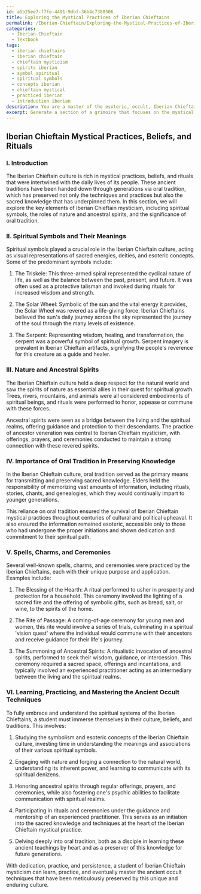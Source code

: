 ```yaml
---
id: a5b25ee7-f7fe-4491-9dbf-36b4c7388506
title: Exploring the Mystical Practices of Iberian Chieftains
permalink: /Iberian-Chieftain/Exploring-the-Mystical-Practices-of-Iberian-Chieftains/
categories:
  - Iberian Chieftain
  - Textbook
tags:
  - iberian chieftains
  - iberian chieftain
  - chieftain mysticism
  - spirits iberian
  - symbol spiritual
  - spiritual symbols
  - concepts iberian
  - chieftain mystical
  - practiced iberian
  - introduction iberian
description: You are a master of the esoteric, occult, Iberian Chieftain and education, you have written many textbooks on the subject in ways that provide students with rich and deep understanding of the subject. You are being asked to write textbook-like sections on a topic and you do it with full context, explainability, and reliability in accuracy to the true facts of the topic at hand, in a textbook style that a student would easily be able to learn from, in a rich, engaging, and contextual way. Always include relevant context (such as formulas and history), related concepts, and in a way that someone can gain deep insights from.
excerpt: Generate a section of a grimoire that focuses on the mystical and esoteric aspects of Iberian Chieftain's practices, beliefs, and rituals. Provide a detailed account of the traditional spiritual symbols, the roles of nature and ancestral spirits, and the importance of oral tradition in preserving knowledge. Additionally, include information on any well-known spells, charms, or ceremonies associated with the Iberian Chieftain culture, as well as the steps required for a student to learn, practice, and master these ancient occult techniques.
---
```


## Iberian Chieftain Mystical Practices, Beliefs, and Rituals

### I. Introduction

The Iberian Chieftain culture is rich in mystical practices, beliefs, and rituals that were intertwined with the daily lives of its people. These ancient traditions have been handed down through generations via oral tradition, which has preserved not only the techniques and practices but also the sacred knowledge that has underpinned them. In this section, we will explore the key elements of Iberian Chieftain mysticism, including spiritual symbols, the roles of nature and ancestral spirits, and the significance of oral tradition.

### II. Spiritual Symbols and Their Meanings

Spiritual symbols played a crucial role in the Iberian Chieftain culture, acting as visual representations of sacred energies, deities, and esoteric concepts. Some of the predominant symbols include:

1. The Triskele: This three-armed spiral represented the cyclical nature of life, as well as the balance between the past, present, and future. It was often used as a protective talisman and invoked during rituals for increased wisdom and strength.

2. The Solar Wheel: Symbolic of the sun and the vital energy it provides, the Solar Wheel was revered as a life-giving force. Iberian Chieftains believed the sun's daily journey across the sky represented the journey of the soul through the many levels of existence.

3. The Serpent: Representing wisdom, healing, and transformation, the serpent was a powerful symbol of spiritual growth. Serpent imagery is prevalent in Iberian Chieftain artifacts, signifying the people's reverence for this creature as a guide and healer.

### III. Nature and Ancestral Spirits

The Iberian Chieftain culture held a deep respect for the natural world and saw the spirits of nature as essential allies in their quest for spiritual growth. Trees, rivers, mountains, and animals were all considered embodiments of spiritual beings, and rituals were performed to honor, appease or commune with these forces.

Ancestral spirits were seen as a bridge between the living and the spiritual realms, offering guidance and protection to their descendants. The practice of ancestor veneration was central to Iberian Chieftain mysticism, with offerings, prayers, and ceremonies conducted to maintain a strong connection with these revered spirits.

### IV. Importance of Oral Tradition in Preserving Knowledge

In the Iberian Chieftain culture, oral tradition served as the primary means for transmitting and preserving sacred knowledge. Elders held the responsibility of memorizing vast amounts of information, including rituals, stories, chants, and genealogies, which they would continually impart to younger generations.

This reliance on oral tradition ensured the survival of Iberian Chieftain mystical practices throughout centuries of cultural and political upheaval. It also ensured the information remained esoteric, accessible only to those who had undergone the proper initiations and shown dedication and commitment to their spiritual path.

### V. Spells, Charms, and Ceremonies

Several well-known spells, charms, and ceremonies were practiced by the Iberian Chieftains, each with their unique purpose and application. Examples include:

1. The Blessing of the Hearth: A ritual performed to usher in prosperity and protection for a household. This ceremony involved the lighting of a sacred fire and the offering of symbolic gifts, such as bread, salt, or wine, to the spirits of the home.

2. The Rite of Passage: A coming-of-age ceremony for young men and women, this rite would involve a series of trials, culminating in a spiritual 'vision quest' where the individual would commune with their ancestors and receive guidance for their life's journey.

3. The Summoning of Ancestral Spirits: A ritualistic invocation of ancestral spirits, performed to seek their wisdom, guidance, or intercession. This ceremony required a sacred space, offerings and incantations, and typically involved an experienced practitioner acting as an intermediary between the living and the spiritual realms.

### VI. Learning, Practicing, and Mastering the Ancient Occult Techniques

To fully embrace and understand the spiritual systems of the Iberian Chieftains, a student must immerse themselves in their culture, beliefs, and traditions. This involves:

1. Studying the symbolism and esoteric concepts of the Iberian Chieftain culture, investing time in understanding the meanings and associations of their various spiritual symbols.

2. Engaging with nature and forging a connection to the natural world, understanding its inherent power, and learning to communicate with its spiritual denizens.

3. Honoring ancestral spirits through regular offerings, prayers, and ceremonies, while also fostering one's psychic abilities to facilitate communication with spiritual realms.

4. Participating in rituals and ceremonies under the guidance and mentorship of an experienced practitioner. This serves as an initiation into the sacred knowledge and techniques at the heart of the Iberian Chieftain mystical practice.

5. Delving deeply into oral tradition, both as a disciple in learning these ancient teachings by heart and as a preserver of this knowledge for future generations.

With dedication, practice, and persistence, a student of Iberian Chieftain mysticism can learn, practice, and eventually master the ancient occult techniques that have been meticulously preserved by this unique and enduring culture.
